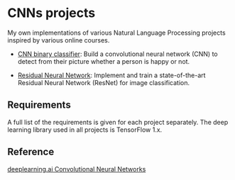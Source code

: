 # CNNs projects


My own implementations of various Natural Language Processing projects inspired by various online courses.

* [CNN binary classifier](https://github.com/vgkortsas/CNNs_TensorFlow/tree/master/CNN_binary_classifier): Build a convolutional neural network (CNN) to detect from their picture whether a person is happy or not.

* [Residual Neural Network](https://github.com/vgkortsas/CNNs_TensorFlow/tree/master/Residual_Neural_Network): Implement and train a state-of-the-art Residual Neural Network (ResNet) for image classification.

## Requirements
A full list of the requirements is given for each project separately. The deep learning library used in all projects is TensorFlow 1.x.

## Reference
[deeplearning.ai Convolutional Neural Networks](https://www.coursera.org/learn/convolutional-neural-networks?specialization=deep-learning)
